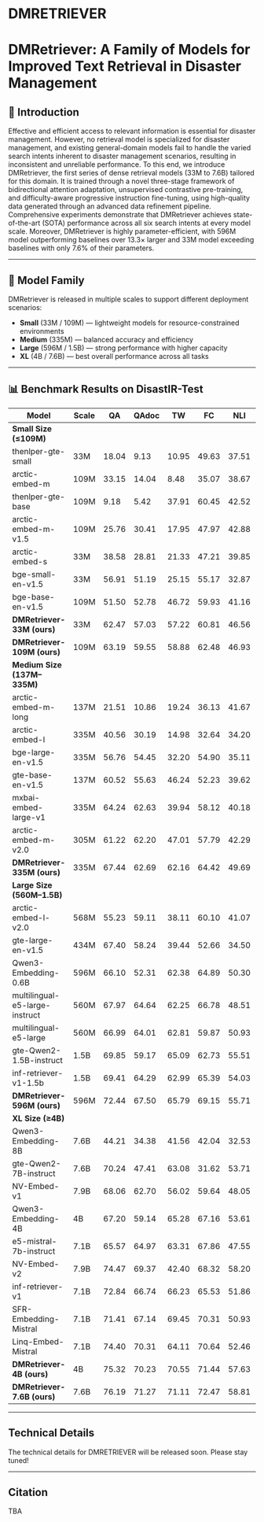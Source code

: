 # DMRETRIEVER
# DMRetriever: A Family of Models for Improved Text Retrieval in Disaster Management

## 📖 Introduction

Effective and efficient access to relevant information is essential for disaster management. However, no retrieval model is specialized for disaster management, and existing general-domain models fail to handle the varied search intents inherent to disaster management scenarios, resulting in inconsistent and unreliable performance. To this end, we introduce DMRetriever, the first series of dense retrieval models (33M to 7.6B) tailored for this domain. It is trained through a novel three-stage framework of bidirectional attention adaptation, unsupervised contrastive pre-training, and difficulty-aware progressive instruction fine-tuning, using high-quality data generated through an advanced data refinement pipeline. Comprehensive experiments demonstrate that DMRetriever achieves state-of-the-art (SOTA) performance across all six search intents at every model scale. Moreover, DMRetriever is highly parameter-efficient, with 596M model outperforming baselines over 13.3$\times$ larger and 33M model exceeding baselines with only 7.6\% of their parameters.

---

## 🚀 Model Family

DMRetriever is released in multiple scales to support different deployment scenarios:

- **Small** (33M / 109M) — lightweight models for resource-constrained environments  
- **Medium** (335M) — balanced accuracy and efficiency  
- **Large** (596M / 1.5B) — strong performance with higher capacity  
- **XL** (4B / 7.6B) — best overall performance across all tasks  

---

## 📊 Benchmark Results on DisastIR-Test

| Model | Scale | QA | QAdoc | TW | FC | NLI | STS | Avg. |
|-------|-------|----|-------|----|----|-----|-----|------|
| **Small Size (≤109M)** 
| thenlper-gte-small | 33M | 18.04 | 9.13 | 10.95 | 49.63 | 37.51 | 55.55 | 30.14 |
| arctic-embed-m | 109M | 33.15 | 14.04 | 8.48 | 35.07 | 38.67 | 56.20 | 30.94 |
| thenlper-gte-base | 109M | 9.18 | 5.42 | 37.91 | 60.45 | 42.52 | 46.07 | 33.59 |
| arctic-embed-m-v1.5 | 109M | 25.76 | 30.41 | 17.95 | 47.97 | 42.88 | 64.16 | 38.19 |
| arctic-embed-s | 33M | 38.58 | 28.81 | 21.33 | 47.21 | 39.85 | 66.96 | 40.46 |
| bge-small-en-v1.5 | 33M | 56.91 | 51.19 | 25.15 | 55.17 | 32.87 | 64.54 | 47.64 |
| bge-base-en-v1.5 | 109M | 51.50 | 52.78 | 46.72 | 59.93 | 41.16 | 68.63 | 53.45 |
| **DMRetriever-33M (ours)** | 33M | 62.47 | 57.03 | 57.22 | 60.81 | 46.56 | 68.00 | 58.68 |
| **DMRetriever-109M (ours)** | 109M | 63.19 | 59.55 | 58.88 | 62.48 | 46.93 | 68.79 | 59.97 |
| **Medium Size (137M–335M)** |||||||||
| arctic-embed-m-long | 137M | 21.51 | 10.86 | 19.24 | 36.13 | 41.67 | 54.94 | 30.73 |
| arctic-embed-l | 335M | 40.56 | 30.19 | 14.98 | 32.64 | 34.20 | 56.10 | 34.78 |
| bge-large-en-v1.5 | 335M | 56.76 | 54.45 | 32.20 | 54.90 | 35.11 | 64.47 | 49.65 |
| gte-base-en-v1.5 | 137M | 60.52 | 55.63 | 46.24 | 52.23 | 39.62 | 70.41 | 54.11 |
| mxbai-embed-large-v1 | 335M | 64.24 | 62.63 | 39.94 | 58.12 | 40.18 | 68.01 | 55.52 |
| arctic-embed-m-v2.0 | 305M | 61.22 | 62.20 | 47.01 | 57.79 | 42.29 | 64.51 | 55.84 |
| **DMRetriever-335M (ours)** | 335M | 67.44 | 62.69 | 62.16 | 64.42 | 49.69 | 70.71 | 62.85 |
| **Large Size (560M–1.5B)** |||||||||
| arctic-embed-l-v2.0 | 568M | 55.23 | 59.11 | 38.11 | 60.10 | 41.07 | 62.61 | 52.70 |
| gte-large-en-v1.5 | 434M | 67.40 | 58.24 | 39.44 | 52.66 | 34.50 | 66.43 | 53.11 |
| Qwen3-Embedding-0.6B | 596M | 66.10 | 52.31 | 62.38 | 64.89 | 50.30 | 67.39 | 60.56 |
| multilingual-e5-large-instruct | 560M | 67.97 | 64.64 | 62.25 | 66.78 | 48.51 | 63.42 | 62.26 |
| multilingual-e5-large | 560M | 66.99 | 64.01 | 62.81 | 59.87 | 50.93 | 74.12 | 63.12 |
| gte-Qwen2-1.5B-instruct | 1.5B | 69.85 | 59.17 | 65.09 | 62.73 | 55.51 | 73.58 | 64.32 |
| inf-retriever-v1-1.5b | 1.5B | 69.41 | 64.29 | 62.99 | 65.39 | 54.03 | 73.92 | 65.01 |
| **DMRetriever-596M (ours)** | 596M | 72.44 | 67.50 | 65.79 | 69.15 | 55.71 | 74.73 | 67.55 |
| **XL Size (≥4B)** |||||||||
| Qwen3-Embedding-8B | 7.6B | 44.21 | 34.38 | 41.56 | 42.04 | 32.53 | 42.95 | 39.61 |
| gte-Qwen2-7B-instruct | 7.6B | 70.24 | 47.41 | 63.08 | 31.62 | 53.71 | 74.88 | 56.82 |
| NV-Embed-v1 | 7.9B | 68.06 | 62.70 | 56.02 | 59.64 | 48.05 | 67.06 | 60.26 |
| Qwen3-Embedding-4B | 4B | 67.20 | 59.14 | 65.28 | 67.16 | 53.61 | 58.51 | 61.82 |
| e5-mistral-7b-instruct | 7.1B | 65.57 | 64.97 | 63.31 | 67.86 | 47.55 | 66.48 | 62.58 |
| NV-Embed-v2 | 7.9B | 74.47 | 69.37 | 42.40 | 68.32 | 58.20 | 76.07 | 64.80 |
| inf-retriever-v1 | 7.1B | 72.84 | 66.74 | 66.23 | 65.53 | 51.86 | 75.98 | 66.53 |
| SFR-Embedding-Mistral | 7.1B | 71.41 | 67.14 | 69.45 | 70.31 | 50.93 | 72.67 | 66.99 |
| Linq-Embed-Mistral | 7.1B | 74.40 | 70.31 | 64.11 | 70.64 | 52.46 | 71.25 | 67.19 |
| **DMRetriever-4B (ours)** | 4B | 75.32 | 70.23 | 70.55 | 71.44 | 57.63 | 77.38 | 70.42 |
| **DMRetriever-7.6B (ours)** | 7.6B | 76.19 | 71.27 | 71.11 | 72.47 | 58.81 | 78.36 | 71.37 |

---

## Technical Details
The technical details for DMRETRIEVER will be released soon. Please stay tuned!

---

## Citation
TBA


